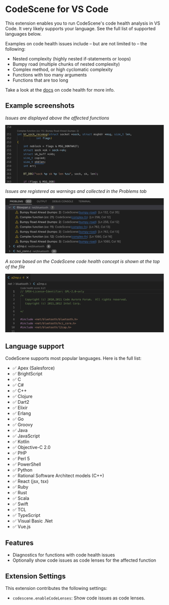 # CodeScene for VS Code

This extension enables you to run CodeScene's code health analysis in VS Code. It very likely supports your language. See the full list of supported languages below.

Examples on code health issues include – but are not limited to – the following:

- Nested complexity (highly nested if-statements or loops)
- Bumpy road (multiple chunks of nested complexity)
- Complex method, or high cyclomatic complexity
- Functions with too many arguments
- Functions that are too long

Take a look at the [docs](https://codescene.io/docs/guides/technical/code-health.html) on code health for more info.

## Example screenshots

*Issues are displayed above the affected functions*

![screenshot1](screenshots/screenshot1.png)

*Issues are registered as warnings and collected in the Problems tab*

![screenshot3](screenshots/screenshot3.png)

*A score based on the CodeScene code health concept is shown at the top of the file*

![screenshot2](screenshots/screenshot2.png)

## Language support

CodeScene supports most popular languages. Here is the full list:

- ✅ Apex (Salesforce)
- ✅ BrightScript
- ✅ C
- ✅ C#
- ✅ C++
- ✅ Clojure
- ✅ Dart2
- ✅ Elixir
- ✅ Erlang
- ✅ Go
- ✅ Groovy
- ✅ Java
- ✅ JavaScript
- ✅ Kotlin
- ✅ Objective-C 2.0
- ✅ PHP
- ✅ Perl 5
- ✅ PowerShell
- ✅ Python
- ✅ Rational Software Architect models (C++)
- ✅ React (jsx, tsx)
- ✅ Ruby
- ✅ Rust
- ✅ Scala
- ✅ Swift
- ✅ TCL
- ✅ TypeScript
- ✅ Visual Basic .Net
- ✅ Vue.js

## Features

- Diagnostics for functions with code health issues
- Optionally show code issues as code lenses for the affected function

## Extension Settings

This extension contributes the following settings:

- `codescene.enableCodeLenses`: Show code issues as code lenses.
